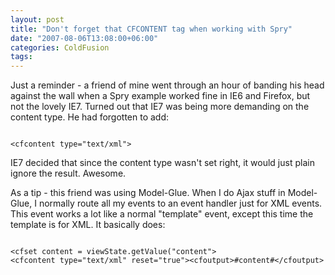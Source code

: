 ```yaml
---
layout: post
title: "Don't forget that CFCONTENT tag when working with Spry"
date: "2007-08-06T13:08:00+06:00"
categories: ColdFusion 
tags: 
---
```


Just a reminder - a friend of mine went through an hour of banding his head against the wall when a Spry example worked fine in IE6 and Firefox, but not the lovely IE7. Turned out that IE7 was being more demanding on the content type. He had forgotten to add:

<code>
&lt;cfcontent type="text/xml"&gt;
</code>

IE7 decided that since the content type wasn't set right, it would just plain ignore the result. Awesome.

As a tip - this friend was using Model-Glue. When I do Ajax stuff in Model-Glue, I normally route all my events to an event handler just for XML events. This event works a lot like a normal "template" event, except this time the template is for XML. It basically does:

<code>
&lt;cfset content = viewState.getValue("content"&gt;
&lt;cfcontent type="text/xml" reset="true"&gt;&lt;cfoutput&gt;#content#&lt;/cfoutput&gt;
</code>